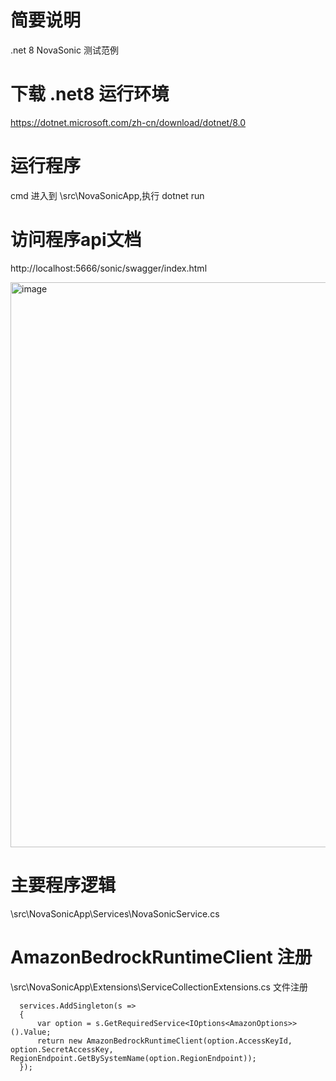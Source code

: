 # 简要说明
.net 8 NovaSonic 测试范例

# 下载 .net8 运行环境
https://dotnet.microsoft.com/zh-cn/download/dotnet/8.0

# 运行程序
cmd 进入到 \src\NovaSonicApp,执行 dotnet run

# 访问程序api文档
http://localhost:5666/sonic/swagger/index.html

<img width="1443" height="904" alt="image" src="https://github.com/user-attachments/assets/a4dc2d1f-664a-442d-a164-525d58af0010" />

# 主要程序逻辑
\src\NovaSonicApp\Services\NovaSonicService.cs



# AmazonBedrockRuntimeClient 注册

\src\NovaSonicApp\Extensions\ServiceCollectionExtensions.cs 文件注册
 
```
  services.AddSingleton(s =>
  {
      var option = s.GetRequiredService<IOptions<AmazonOptions>>().Value;
      return new AmazonBedrockRuntimeClient(option.AccessKeyId, option.SecretAccessKey, RegionEndpoint.GetBySystemName(option.RegionEndpoint));
  });
```
